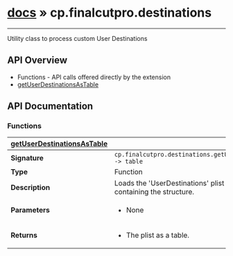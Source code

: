 # [docs](index.md) » cp.finalcutpro.destinations
---

Utility class to process custom User Destinations

## API Overview
* Functions - API calls offered directly by the extension
 * [getUserDestinationsAsTable](#getUserDestinationsAsTable)

## API Documentation

### Functions

| [getUserDestinationsAsTable](#getUserDestinationsAsTable)         |                                                                                     |
| --------------------------------------------|-------------------------------------------------------------------------------------|
| **Signature**                               | `cp.finalcutpro.destinations.getUserDestinationsAsTable() -> table`                                                                    |
| **Type**                                    | Function                                                                     |
| **Description**                             | Loads the 'UserDestinations' plist and returns a basic table containing the structure.                                                                     |
| **Parameters**                              | <ul><li>None</li></ul> |
| **Returns**                                 | <ul><li>The plist as a table.</li></ul>          |

